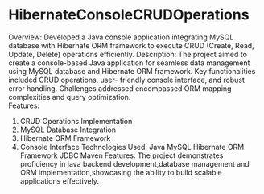 # HibernateConsoleCRUDOperations
Overview:
	Developed a Java console application integrating MySQL database with Hibernate ORM framework 
	to execute CRUD (Create, Read, Update, Delete) operations efficiently.
Description:
	The project aimed to create a console-based Java application for seamless data management using
  MySQL database and Hibernate ORM framework. Key functionalities included CRUD operations,
  user-	friendly console interface, and robust error handling. Challenges addressed encompassed 
	ORM mapping complexities and query optimization.	
Features:
1. CRUD Operations Implementation
2. MySQL Database Integration
3. Hibernate ORM Framework
4. Console Interface
Technologies Used:
  Java
  MySQL
  Hibernate ORM Framework
  JDBC
  Maven
Features:
	The project demonstrates proficiency in java backend development,database management
	and ORM implementation,showcasing the ability to build scalable applications effectively.

